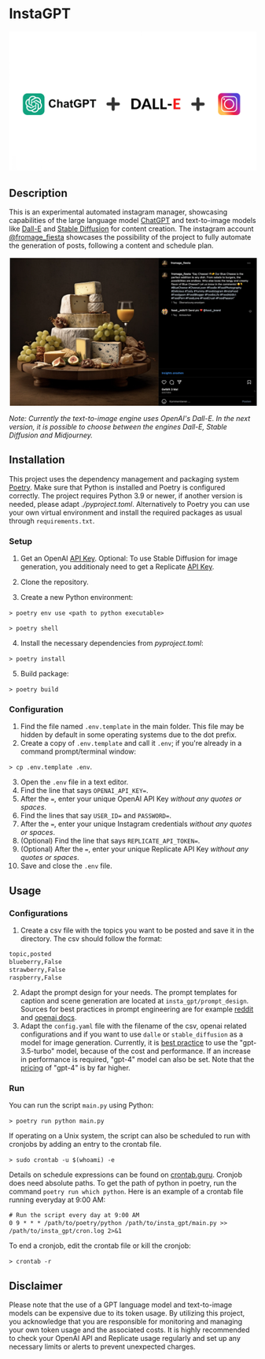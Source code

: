 InstaGPT
=========

![alt text](docs/imgs/header.png "title")

Description
---------------

This is an experimental automated instagram manager, showcasing capabilities of the large language model [ChatGPT](https://openai.com/chatgpt) and text-to-image models like [Dall-E](https://openai.com/dall-e-2) and [Stable Diffusion](https://stability.ai/stable-diffusion/) for content creation. The instagram account [@fromage_fiesta](https://www.instagram.com/fromage_fiesta) showcases the possibility of the project to fully automate the generation of posts, following a content and schedule plan.

![alt text](docs/imgs/example.png "@fromage_fiesta")

*Note: Currently the text-to-image engine uses OpenAI's Dall-E. In the next version, it is possible to choose between the engines Dall-E, Stable Diffusion and Midjourney.*

Installation
---------------
This project uses the dependency management and packaging system [Poetry](https://python-poetry.org/). Make sure that Python is installed and Poetry is configured correctly. The project requires Python 3.9 or newer, if another version is needed, please adapt *./pyproject.toml*. Alternatively to Poetry you can use your own virtual environment and install the required packages as usual through `requirements.txt`.

### Setup
1. Get an OpenAI [API Key](https://platform.openai.com/account/api-keys). Optional: To use Stable Diffusion for image generation, you additionaly need to get a Replicate [API Key](https://replicate.com/account/api-tokens).

2. Clone the repository.

3. Create a new Python environment:

`> poetry env use <path to python executable>`

`> poetry shell`


4. Install the necessary dependencies from *pyproject.toml*:

`> poetry install`

5. Build package:

`> poetry build`


### Configuration

1. Find the file named `.env.template` in the main folder. This file may
    be hidden by default in some operating systems due to the dot prefix.
2. Create a copy of `.env.template` and call it `.env`;
    if you're already in a command prompt/terminal window: 
    
`> cp .env.template .env`.

3. Open the `.env` file in a text editor.
4. Find the line that says `OPENAI_API_KEY=`.
5. After the `=`, enter your unique OpenAI API Key *without any quotes or spaces*.
6. Find the lines that say `USER_ID=` and `PASSWORD=`.
7. After the `=`, enter your unique Instagram credentials *without any quotes or spaces*.
6. (Optional) Find the line that says `REPLICATE_API_TOKEN=`.
5. (Optional) After the `=`, enter your unique Replicate API Key *without any quotes or spaces*.
8. Save and close the `.env` file.

Usage
---------------

### Configurations
1. Create a csv file with the topics you want to be 
posted and save it in the directory. The csv should follow the format:
```
topic,posted
blueberry,False
strawberry,False
raspberry,False
```
2. Adapt the prompt design for your needs. The prompt templates for caption and scene generation are located at `insta_gpt/prompt_design`. 
Sources for best practices in prompt engineering are for example [reddit](https://www.reddit.com/r/PromptEngineering/) 
and [openai docs](https://help.openai.com/en/articles/6654000-best-practices-for-prompt-engineering-with-openai-api).
3. Adapt the `config.yaml` file with the filename of the csv, openai related configurations and if you want to use `dalle` or `stable_diffusion` as a model for image generation. Currently, it is [best 
practice](https://platform.openai.com/docs/guides/gpt) to use the "gpt-3.5-turbo" model, because of the cost and 
performance. If an increase in performance is required, "gpt-4" model can also be set. Note that
the [pricing](https://openai.com/pricing) of "gpt-4" is by far higher.

### Run
You can run the script `main.py` using Python:

`> poetry run python main.py`


If operating on a Unix system, the script can also be scheduled to run with cronjobs by adding an entry to the crontab file.

`> sudo crontab -u $(whoami) -e`


Details on schedule expressions can be found on [crontab.guru](https://crontab.guru/). Cronjob does need absolute 
paths. To get the path of python in poetry, run the command `poetry run which python`. Here is an example of a crontab file running everyday at 9:00 AM:

```
# Run the script every day at 9:00 AM
0 9 * * * /path/to/poetry/python /path/to/insta_gpt/main.py >> /path/to/insta_gpt/cron.log 2>&1
```

To end a cronjob, edit the crontab file or kill the cronjob:

`> crontab -r`

Disclaimer
---------------
Please note that the use of a GPT language model and text-to-image models can be expensive due to its token usage. By utilizing this project, 
you acknowledge that you are responsible for monitoring and managing your own token usage and the associated costs. It 
is highly recommended to check your OpenAI API and Replicate usage regularly and set up any necessary limits or alerts to prevent unexpected charges.